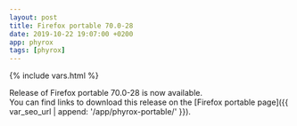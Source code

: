 ```yaml
---
layout: post
title: Firefox portable 70.0-28
date: 2019-10-22 19:07:00 +0200
app: phyrox
tags: [phyrox]
---
```

{% include vars.html %}

Release of Firefox portable 70.0-28 is now available.<br />
You can find links to download this release on the [Firefox portable page]({{ var_seo_url | append: '/app/phyrox-portable/' }}).